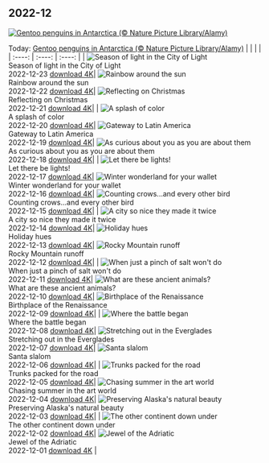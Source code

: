 ## 2022-12
[![Gentoo penguins in Antarctica (© Nature Picture Library/Alamy)](https://cn.bing.com/th?id=OHR.GentooGrievances_EN-US6133793039_UHD.jpg&w=1000)](https://cn.bing.com/th?id=OHR.GentooGrievances_EN-US6133793039_UHD.jpg&pid=hp&w=3840&h=2160&rs=1&c=4)

Today: [Gentoo penguins in Antarctica (© Nature Picture Library/Alamy)](https://cn.bing.com/th?id=OHR.GentooGrievances_EN-US6133793039_UHD.jpg&pid=hp&w=3840&h=2160&rs=1&c=4)
  |      |      |      |
| :----: | :----: | :----: |
| ![Season of light in the City of Light](https://cn.bing.com/th?id=OHR.TreeGaleriesLafayette_EN-US9731347729_UHD.jpg&pid=hp&w=384&h=216&rs=1&c=4) <br/> Season of light in the City of Light <br/> 2022-12-23  [download 4K](https://cn.bing.com/th?id=OHR.TreeGaleriesLafayette_EN-US9731347729_UHD.jpg&pid=hp&w=3840&h=2160&rs=1&c=4)| ![Rainbow around the sun](https://cn.bing.com/th?id=OHR.SolarHalo_EN-US5994527098_UHD.jpg&pid=hp&w=384&h=216&rs=1&c=4) <br/> Rainbow around the sun <br/> 2022-12-22  [download 4K](https://cn.bing.com/th?id=OHR.SolarHalo_EN-US5994527098_UHD.jpg&pid=hp&w=3840&h=2160&rs=1&c=4)| ![Reflecting on Christmas](https://cn.bing.com/th?id=OHR.PalaceBelvedere_EN-US5817237970_UHD.jpg&pid=hp&w=384&h=216&rs=1&c=4) <br/> Reflecting on Christmas <br/> 2022-12-21  [download 4K](https://cn.bing.com/th?id=OHR.PalaceBelvedere_EN-US5817237970_UHD.jpg&pid=hp&w=3840&h=2160&rs=1&c=4)|
| ![A splash of color](https://cn.bing.com/th?id=OHR.WinterberryBush_EN-US5722169778_UHD.jpg&pid=hp&w=384&h=216&rs=1&c=4) <br/> A splash of color <br/> 2022-12-20  [download 4K](https://cn.bing.com/th?id=OHR.WinterberryBush_EN-US5722169778_UHD.jpg&pid=hp&w=3840&h=2160&rs=1&c=4)| ![Gateway to Latin America](https://cn.bing.com/th?id=OHR.SouthBeach_EN-US5638482869_UHD.jpg&pid=hp&w=384&h=216&rs=1&c=4) <br/> Gateway to Latin America <br/> 2022-12-19  [download 4K](https://cn.bing.com/th?id=OHR.SouthBeach_EN-US5638482869_UHD.jpg&pid=hp&w=3840&h=2160&rs=1&c=4)| ![As curious about you as you are about them](https://cn.bing.com/th?id=OHR.GlacierGoats_EN-US5564943350_UHD.jpg&pid=hp&w=384&h=216&rs=1&c=4) <br/> As curious about you as you are about them <br/> 2022-12-18  [download 4K](https://cn.bing.com/th?id=OHR.GlacierGoats_EN-US5564943350_UHD.jpg&pid=hp&w=3840&h=2160&rs=1&c=4)|
| ![Let there be lights!](https://cn.bing.com/th?id=OHR.AtlantaLights_EN-US5495340965_UHD.jpg&pid=hp&w=384&h=216&rs=1&c=4) <br/> Let there be lights! <br/> 2022-12-17  [download 4K](https://cn.bing.com/th?id=OHR.AtlantaLights_EN-US5495340965_UHD.jpg&pid=hp&w=3840&h=2160&rs=1&c=4)| ![Winter wonderland for your wallet](https://cn.bing.com/th?id=OHR.Borovets_EN-US3037571286_UHD.jpg&pid=hp&w=384&h=216&rs=1&c=4) <br/> Winter wonderland for your wallet <br/> 2022-12-16  [download 4K](https://cn.bing.com/th?id=OHR.Borovets_EN-US3037571286_UHD.jpg&pid=hp&w=3840&h=2160&rs=1&c=4)| ![Counting crows...and every other bird](https://cn.bing.com/th?id=OHR.GildedFlicker_EN-US2911251361_UHD.jpg&pid=hp&w=384&h=216&rs=1&c=4) <br/> Counting crows...and every other bird <br/> 2022-12-15  [download 4K](https://cn.bing.com/th?id=OHR.GildedFlicker_EN-US2911251361_UHD.jpg&pid=hp&w=3840&h=2160&rs=1&c=4)|
| ![A city so nice they made it twice](https://cn.bing.com/th?id=OHR.InstagramHallstatt_EN-US2608371794_UHD.jpg&pid=hp&w=384&h=216&rs=1&c=4) <br/> A city so nice they made it twice <br/> 2022-12-14  [download 4K](https://cn.bing.com/th?id=OHR.InstagramHallstatt_EN-US2608371794_UHD.jpg&pid=hp&w=3840&h=2160&rs=1&c=4)| ![Holiday hues](https://cn.bing.com/th?id=OHR.PoinsettiaDay_EN-US2361694439_UHD.jpg&pid=hp&w=384&h=216&rs=1&c=4) <br/> Holiday hues <br/> 2022-12-13  [download 4K](https://cn.bing.com/th?id=OHR.PoinsettiaDay_EN-US2361694439_UHD.jpg&pid=hp&w=3840&h=2160&rs=1&c=4)| ![Rocky Mountain runoff](https://cn.bing.com/th?id=OHR.TangleCreekFalls_EN-US2231198096_UHD.jpg&pid=hp&w=384&h=216&rs=1&c=4) <br/> Rocky Mountain runoff <br/> 2022-12-12  [download 4K](https://cn.bing.com/th?id=OHR.TangleCreekFalls_EN-US2231198096_UHD.jpg&pid=hp&w=3840&h=2160&rs=1&c=4)|
| ![When just a pinch of salt won't do](https://cn.bing.com/th?id=OHR.SaltDesert_EN-US2123050087_UHD.jpg&pid=hp&w=384&h=216&rs=1&c=4) <br/> When just a pinch of salt won't do <br/> 2022-12-11  [download 4K](https://cn.bing.com/th?id=OHR.SaltDesert_EN-US2123050087_UHD.jpg&pid=hp&w=3840&h=2160&rs=1&c=4)| ![What are these ancient animals?](https://cn.bing.com/th?id=OHR.NorwayMuskox_EN-US1914627688_UHD.jpg&pid=hp&w=384&h=216&rs=1&c=4) <br/> What are these ancient animals? <br/> 2022-12-10  [download 4K](https://cn.bing.com/th?id=OHR.NorwayMuskox_EN-US1914627688_UHD.jpg&pid=hp&w=3840&h=2160&rs=1&c=4)| ![Birthplace of the Renaissance](https://cn.bing.com/th?id=OHR.FlorenceAerial_EN-US1751882328_UHD.jpg&pid=hp&w=384&h=216&rs=1&c=4) <br/> Birthplace of the Renaissance <br/> 2022-12-09  [download 4K](https://cn.bing.com/th?id=OHR.FlorenceAerial_EN-US1751882328_UHD.jpg&pid=hp&w=3840&h=2160&rs=1&c=4)|
| ![Where the battle began](https://cn.bing.com/th?id=OHR.KaneoheHI_EN-US1621373073_UHD.jpg&pid=hp&w=384&h=216&rs=1&c=4) <br/> Where the battle began <br/> 2022-12-08  [download 4K](https://cn.bing.com/th?id=OHR.KaneoheHI_EN-US1621373073_UHD.jpg&pid=hp&w=3840&h=2160&rs=1&c=4)| ![Stretching out in the Everglades](https://cn.bing.com/th?id=OHR.GreatEgret_EN-US1489292796_UHD.jpg&pid=hp&w=384&h=216&rs=1&c=4) <br/> Stretching out in the Everglades <br/> 2022-12-07  [download 4K](https://cn.bing.com/th?id=OHR.GreatEgret_EN-US1489292796_UHD.jpg&pid=hp&w=3840&h=2160&rs=1&c=4)| ![Santa slalom](https://cn.bing.com/th?id=OHR.StNick_EN-US1370158441_UHD.jpg&pid=hp&w=384&h=216&rs=1&c=4) <br/> Santa slalom <br/> 2022-12-06  [download 4K](https://cn.bing.com/th?id=OHR.StNick_EN-US1370158441_UHD.jpg&pid=hp&w=3840&h=2160&rs=1&c=4)|
| ![Trunks packed for the road](https://cn.bing.com/th?id=OHR.KilimanjaroElephants_EN-US1249382486_UHD.jpg&pid=hp&w=384&h=216&rs=1&c=4) <br/> Trunks packed for the road <br/> 2022-12-05  [download 4K](https://cn.bing.com/th?id=OHR.KilimanjaroElephants_EN-US1249382486_UHD.jpg&pid=hp&w=3840&h=2160&rs=1&c=4)| ![Chasing summer in the art world](https://cn.bing.com/th?id=OHR.MiamiDT_EN-US0878462019_UHD.jpg&pid=hp&w=384&h=216&rs=1&c=4) <br/> Chasing summer in the art world <br/> 2022-12-04  [download 4K](https://cn.bing.com/th?id=OHR.MiamiDT_EN-US0878462019_UHD.jpg&pid=hp&w=3840&h=2160&rs=1&c=4)| ![Preserving Alaska's natural beauty](https://cn.bing.com/th?id=OHR.BraidedRiverDelta_EN-US0693594934_UHD.jpg&pid=hp&w=384&h=216&rs=1&c=4) <br/> Preserving Alaska's natural beauty <br/> 2022-12-03  [download 4K](https://cn.bing.com/th?id=OHR.BraidedRiverDelta_EN-US0693594934_UHD.jpg&pid=hp&w=3840&h=2160&rs=1&c=4)|
| ![The other continent down under](https://cn.bing.com/th?id=OHR.AntarcticaDay_EN-US9921573438_UHD.jpg&pid=hp&w=384&h=216&rs=1&c=4) <br/> The other continent down under <br/> 2022-12-02  [download 4K](https://cn.bing.com/th?id=OHR.AntarcticaDay_EN-US9921573438_UHD.jpg&pid=hp&w=3840&h=2160&rs=1&c=4)| ![Jewel of the Adriatic](https://cn.bing.com/th?id=OHR.RovinjCroatia_EN-US9834093615_UHD.jpg&pid=hp&w=384&h=216&rs=1&c=4) <br/> Jewel of the Adriatic <br/> 2022-12-01  [download 4K](https://cn.bing.com/th?id=OHR.RovinjCroatia_EN-US9834093615_UHD.jpg&pid=hp&w=3840&h=2160&rs=1&c=4) |